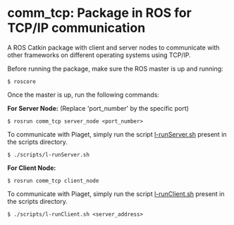 comm_tcp: Package in ROS for TCP/IP communication
=================================================

A ROS Catkin package with client and server nodes to communicate with other frameworks on different operating systems using TCP/IP.

Before running the package, make sure the ROS master is up and running:
```
$ roscore
```

Once the master is up, run the following commands:

**For Server Node:**
(Replace 'port_number' by the specific port)
```
$ rosrun comm_tcp server_node <port_number>
```
To communicate with Piaget, simply run the script [l-runServer.sh](scripts/l-runServer.sh) present in the scripts directory.
```
$ ./scripts/l-runServer.sh
```

**For Client Node:**
```
$ rosrun comm_tcp client_node
```
To communicate with Piaget, simply run the script [l-runClient.sh](scripts/l-runClient.sh) present in the scripts directory.
```
$ ./scripts/l-runClient.sh <server_address>
```

